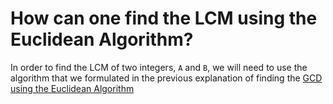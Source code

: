 # How can one find the LCM using the Euclidean Algorithm?
In order to find the LCM of two integers, <code>A</code> and <code>B</code>, we will need to use the algorithm that we formulated in the previous explanation of finding the [GCD using the Euclidean Algorithm](GCD_Explanation.md)
